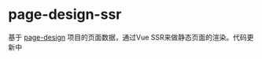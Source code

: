 # page-design-ssr

基于 [page-design](https://github.com/CullenNg/page-design) 项目的页面数据，通过Vue SSR来做静态页面的渲染。代码更新中
